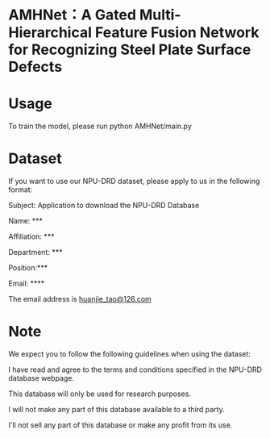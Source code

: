 # AMHNet：A Gated Multi-Hierarchical Feature Fusion Network for Recognizing Steel Plate Surface Defects

# Usage
To train the model, please run python AMHNet/main.py


# Dataset
If you want to use our NPU-DRD dataset, please apply to us in the following format: 

Subject: Application to download the NPU-DRD Database    

Name: *** 

Affiliation: *** 

Department: *** 

Position:*** 

Email: **** 


The email address is huanjie_tao@126.com

# Note
We expect you to follow the following guidelines when using the dataset: 

I have read and agree to the terms and conditions specified in the NPU-DRD database webpage. 

This database will only be used for research purposes.  

I will not make any part of this database available to a third party.  

I'll not sell any part of this database or make any profit from its use.
